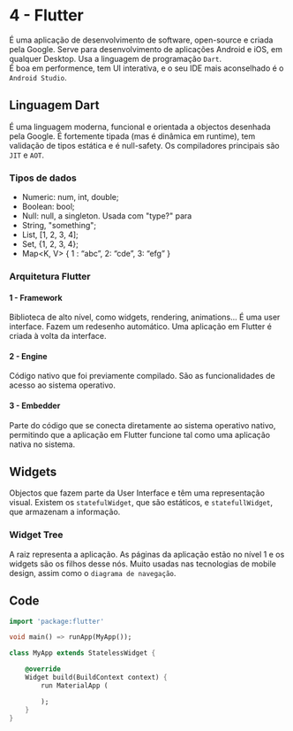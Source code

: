 # 4 - Flutter

É uma aplicação de desenvolvimento de software, open-source e criada pela Google. Serve para desenvolvimento de aplicações Android e iOS, em qualquer Desktop. Usa a linguagem de programação `Dart`. <br>
É boa em performence, tem UI interativa, e o seu IDE mais aconselhado é o `Android Studio`.

## Linguagem Dart

É uma linguagem moderna, funcional e orientada a objectos desenhada pela Google. É fortemente tipada (mas é dinâmica em runtime), tem validação de tipos estática e é null-safety. Os compiladores principais são `JIT` e `AOT`.

### Tipos de dados

- Numeric: num, int, double;
- Boolean: bool;
- Null: null, a singleton. Usada com "type?" para 
- String, "something";
- List<T>, [1, 2, 3, 4];
- Set<T>, {1, 2, 3, 4};
- Map<K, V> { 1 : “abc”, 2: “cde”, 3: “efg” }

### Arquitetura Flutter

#### 1 - Framework

Biblioteca de alto nível, como widgets, rendering, animations... É uma user interface. Fazem um redesenho automático. Uma aplicação em Flutter é criada à volta da interface.

#### 2 - Engine

Código nativo que foi previamente compilado. São as funcionalidades de acesso ao sistema operativo. 

#### 3 - Embedder

Parte do código que se conecta diretamente ao sistema operativo nativo, permitindo que a aplicação em Flutter funcione tal como uma aplicação nativa no sistema.

## Widgets

Objectos que fazem parte da User Interface e têm uma representação visual. Existem os `statefulWidget`, que são estáticos, e `statefullWidget`, que armazenam a informação.

### Widget Tree

A raiz representa a aplicação. As páginas da aplicação estão no nível 1 e os widgets são os filhos desse nós. Muito usadas nas tecnologias de mobile design, assim como o `diagrama de navegação`.

## Code

```dart
import 'package:flutter'

void main() => runApp(MyApp());

class MyApp extends StatelessWidget {

    @override
    Widget build(BuildContext context) {
        run MaterialApp (

        );
    }
}
```